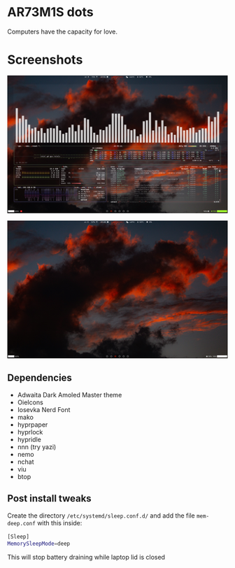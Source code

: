 # AR73M1S dots 

Computers have the capacity for love.

# Screenshots

![](Screenshot1.png) 

![](screenshot2.png)

## Dependencies 

+ Adwaita Dark Amoled Master theme
+ OieIcons
+ Iosevka Nerd Font 
+ mako
+ hyprpaper
+ hyprlock
+ hypridle
+ nnn (try yazi)
+ nemo
+ nchat
+ viu
+ btop

## Post install tweaks

Create the directory ```/etc/systemd/sleep.conf.d/``` and add the file ```mem-deep.conf``` with this inside: 

```bash
[Sleep]
MemorySleepMode=deep
```
This will stop battery draining while laptop lid is closed
